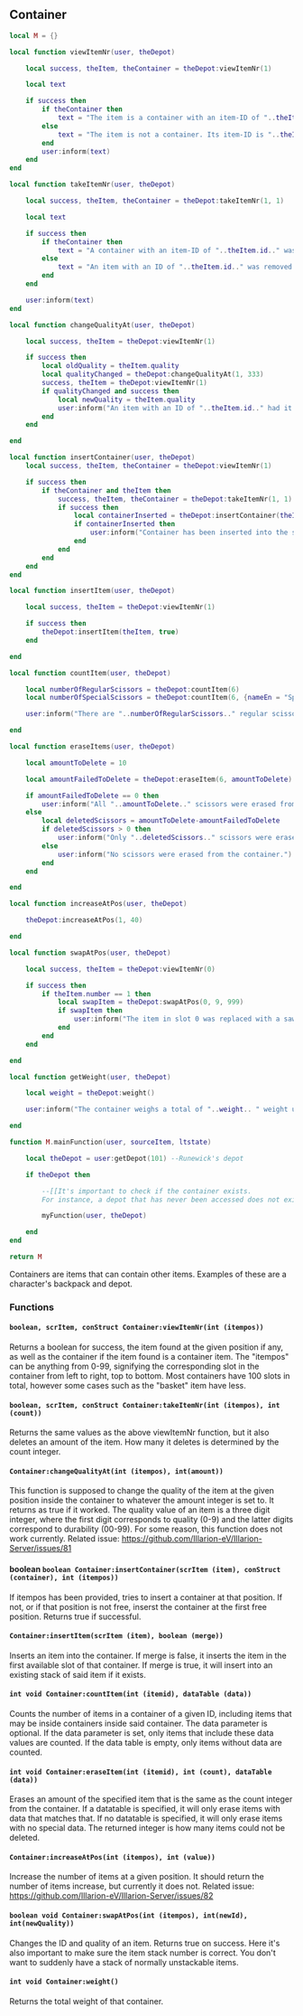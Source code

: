 ## Container

```lua
local M = {}

local function viewItemNr(user, theDepot)

    local success, theItem, theContainer = theDepot:viewItemNr(1)

    local text

    if success then
        if theContainer then
            text = "The item is a container with an item-ID of "..theItem.id
        else
            text = "The item is not a container. Its item-ID is "..theItem.id
        end
        user:inform(text)
    end
end

local function takeItemNr(user, theDepot)

    local success, theItem, theContainer = theDepot:takeItemNr(1, 1)

    local text

    if success then
        if theContainer then
            text = "A container with an item-ID of "..theItem.id.." was removed from the container."
        else
            text = "An item with an ID of "..theItem.id.." was removed from the container."
        end
    end

    user:inform(text)
end

local function changeQualityAt(user, theDepot)

    local success, theItem = theDepot:viewItemNr(1)

    if success then
        local oldQuality = theItem.quality
        local qualityChanged = theDepot:changeQualityAt(1, 333)
        success, theItem = theDepot:viewItemNr(1)
        if qualityChanged and success then
            local newQuality = theItem.quality
            user:inform("An item with an ID of "..theItem.id.." had it's quality changed from "..oldQuality.. " to "..newQuality..".")
        end
    end

end

local function insertContainer(user, theDepot)
    local success, theItem, theContainer = theDepot:viewItemNr(1)

    if success then
        if theContainer and theItem then
            success, theItem, theContainer = theDepot:takeItemNr(1, 1)
            if success then
                local containerInserted = theDepot:insertContainer(theItem, theContainer, 2)
                if containerInserted then
                    user:inform("Container has been inserted into the slot.")
                end
            end
        end
    end
end

local function insertItem(user, theDepot)

    local success, theItem = theDepot:viewItemNr(1)

    if success then
        theDepot:insertItem(theItem, true)
    end

end

local function countItem(user, theDepot)

    local numberOfRegularScissors = theDepot:countItem(6)
    local numberOfSpecialScissors = theDepot:countItem(6, {nameEn = "Special Scissor"})

    user:inform("There are "..numberOfRegularScissors.." regular scissors and "..numberOfSpecialScissors.. " special scissors in the container.")

end

local function eraseItems(user, theDepot)

    local amountToDelete = 10

    local amountFailedToDelete = theDepot:eraseItem(6, amountToDelete)

    if amountFailedToDelete == 0 then
        user:inform("All "..amountToDelete.." scissors were erased from the container.")
    else
        local deletedScissors = amountToDelete-amountFailedToDelete
        if deletedScissors > 0 then
            user:inform("Only "..deletedScissors.." scissors were erased from the container.")
        else
            user:inform("No scissors were erased from the container.")
        end
    end

end

local function increaseAtPos(user, theDepot)

    theDepot:increaseAtPos(1, 40)

end

local function swapAtPos(user, theDepot)

    local success, theItem = theDepot:viewItemNr(0)

    if success then
        if theItem.number == 1 then
            local swapItem = theDepot:swapAtPos(0, 9, 999)
            if swapItem then
                user:inform("The item in slot 0 was replaced with a saw and the quality was set to 999")
            end
        end
    end

end

local function getWeight(user, theDepot)

    local weight = theDepot:weight()

    user:inform("The container weighs a total of "..weight.. " weight units.")

end

function M.mainFunction(user, sourceItem, ltstate)

    local theDepot = user:getDepot(101) --Runewick's depot

    if theDepot then

        --[[It's important to check if the container exists. 
        For instance, a depot that has never been accessed does not exist for that character.]]

        myFunction(user, theDepot)

    end
end

return M
```



Containers are items that can contain other items. Examples of these are a character's backpack and depot. 

### Functions

#### `boolean, scrItem, conStruct Container:viewItemNr(int (itempos))`
Returns a boolean for success, the item found at the given position if any, as well as the container if the item found is a container item.
The "itempos" can be anything from 0-99, signifying the corresponding slot in the container from left to right, top to bottom.
Most containers have 100 slots in total, however some cases such as the "basket" item have less.

#### `boolean, scrItem, conStruct Container:takeItemNr(int (itempos), int (count))`
Returns the same values as the above viewItemNr function, but it also deletes an amount of the item. How many it deletes is determined by the count integer.

#### `Container:changeQualityAt(int (itempos), int(amount))`
This function is supposed to change the quality of the item at the given position inside the container to whatever the amount integer is set to. It returns as true if it worked.
The quality value of an item is a three digit  integer, where the first digit corresponds to quality (0-9) and the latter digits correspond to durability (00-99).
For some reason, this function does not work currently.
Related issue: https://github.com/Illarion-eV/Illarion-Server/issues/81

#### boolean `boolean Container:insertContainer(scrItem (item), conStruct (container), int (itempos))`

If itempos has been provided, tries to insert a container at that position. If not, or if that position is not free, inserst the container at the first free position. Returns true if successful.

#### `Container:insertItem(scrItem (item), boolean (merge))`
Inserts an item into the container. 
If merge is false, it inserts the item in the first available slot of that container.
If merge is true, it will insert into an existing stack of said item if it exists.

#### `int void Container:countItem(int (itemid), dataTable (data))`
Counts the number of items in a container of a given ID, including items that may be inside containers inside said container.
The data parameter is optional. If the data parameter is set, only items that include these data values are counted. If the data table is empty, only items without data are counted.

#### `int void Container:eraseItem(int (itemid), int (count), dataTable (data))`
Erases an amount of the specified item that is the same as the count integer from the container. If a datatable is specified, it will only erase items with data that matches that. If no datatable is specified, it will only erase items with no special data. The returned integer is how many items could not be deleted.

#### `Container:increaseAtPos(int (itempos), int (value))`
Increase the number of items at a given position.
It should return the number of items increase, but currently it does not.
Related issue: https://github.com/Illarion-eV/Illarion-Server/issues/82

#### `boolean void Container:swapAtPos(int (itempos), int(newId), int(newQuality))`
Changes the ID and quality of an item.
Returns true on success.
Here it's also important to make sure the item stack number is correct. You don't want to suddenly have a stack of normally unstackable items.

#### `int void Container:weight()`
Returns the total weight of that container.
